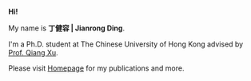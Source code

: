 **Hi!**

My name is **丁健容 | Jianrong Ding**.

I'm a Ph.D. student at The Chinese University of Hong Kong advised by [Prof. Qiang Xu](https://cure-lab.github.io/).

Please visit [Homepage](https://rafadd.github.io) for my publications and more.
